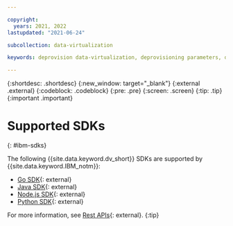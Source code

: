 ```yaml
---

copyright:
  years: 2021, 2022
lastupdated: "2021-06-24"

subcollection: data-virtualization

keywords: deprovision data-virtualization, deprovisioning parameters, delete

---
```


{:shortdesc: .shortdesc}
{:new_window: target="_blank"}
{:external .external}
{:codeblock: .codeblock}
{:pre: .pre}
{:screen: .screen}
{:tip: .tip}
{:important .important}


# Supported SDKs
{: #ibm-sdks}

The following {{site.data.keyword.dv_short}} SDKs are supported by {{site.data.keyword.IBM_notm}}:

* [Go SDK](https://github.com/IBM/data-virtualization-on-cloud-go-sdk/){: external}
* [Java SDK](https://github.com/IBM/data-virtualization-on-cloud-java-sdk/){: external}
* [Node.js SDK](https://github.com/IBM/data-virtualization-on-cloud-node-sdk/){: external}
* [Python SDK](https://github.com/IBM/data-virtualization-on-cloud-python-sdk){: external}

For more information, see [Rest APIs](https://{DomainName}/apidocs/data-virtualization-on-cloud){: external}.
{:tip}
